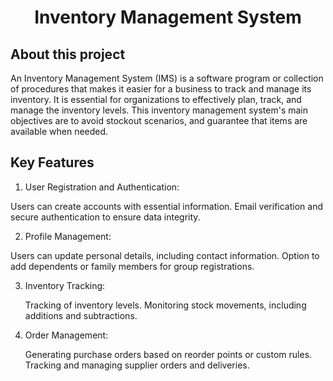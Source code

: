 <h1 align="center">Inventory Management System</h1>


## About this project
An Inventory Management System (IMS) is a software program or collection of procedures that makes it easier for a business to track and manage its inventory. It is essential for organizations to effectively plan, track, and manage the inventory levels. This inventory management system's main objectives are to  avoid stockout scenarios, and guarantee that items are available when needed.
## Key Features
1. User Registration and Authentication:

Users can create accounts with essential information.
Email verification and secure authentication to ensure data integrity.

2. Profile Management:

Users can update personal details, including contact information.
Option to add dependents or family members for group registrations.

3. Inventory Tracking:

    Tracking of inventory levels.
    Monitoring stock movements, including additions and subtractions.


4. Order Management:

    Generating purchase orders based on reorder points or custom rules.
    Tracking and managing supplier orders and deliveries.




